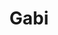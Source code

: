 ---
title: "Gabi"
description: "I provide expensive escort services. It helps me to be more confident and makes me feel free. I meet men with great pleasure and always in a great mood. I will help organize a chic and sexy vacation.

I am a second-year student, I study to be a marketer. Actively engaged in sports, to maintain the figure. I am fond of massage, which I can demonstrate at the first meeting.
Our most elite escorts will leave a lasting impression on your memory. You only need to write to our manager and he will choose the chicest and the most desirable girl for you. "
Price: "From 1000$"
height: "168"
weight: "49"
age: "22"
bustSize: "2"
hairColor: "brunet"
visa: "GB"
folder: gabi
mainImage: 1.webp
images:
  - 2.webp
  - 3.webp
---